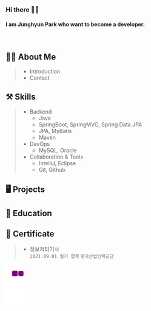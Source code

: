 <h3>Hi there 👀💕</h3>
<h4>I am Junghyun Park who want to become a developer.</h4><br>

## 🧙‍♂️ About Me
> * Introduction<br>
> * Contact

## ⚒️ Skills
> * Backend
>   * Java
>   * SpringBoot, SpringMVC, Spring Data JPA
>   * JPA, MyBatis
>   * Maven
> * DevOps
>   * MySQL, Oracle
> * Collaboration & Tools
>   * IntelliJ, Eclipse
>   * Git, Github

## 🖥️ Projects

## 📝 Education 

## 🏅 Certificate
> * 정보처리기사<br>
> `2021.09.01 필기 합격`
> `한국산업인력공단`

![snake gif](https://github.com/taz-dev/taz-dev/blob/output/github-contribution-grid-snake.gif)

